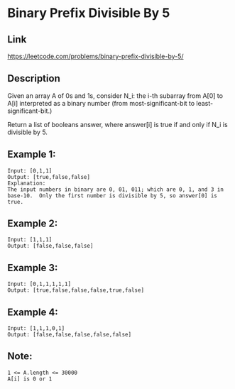 # Binary Prefix Divisible By 5

## Link
https://leetcode.com/problems/binary-prefix-divisible-by-5/

## Description
Given an array A of 0s and 1s, consider N_i: the i-th subarray from A[0] to A[i] interpreted as a binary number (from most-significant-bit to least-significant-bit.) <br>

Return a list of booleans answer, where answer[i] is true if and only if N_i is divisible by 5. <br>

## Example 1:
```
Input: [0,1,1]
Output: [true,false,false]
Explanation: 
The input numbers in binary are 0, 01, 011; which are 0, 1, and 3 in base-10.  Only the first number is divisible by 5, so answer[0] is true.
```
## Example 2:
```
Input: [1,1,1]
Output: [false,false,false]
```
## Example 3:
```
Input: [0,1,1,1,1,1]
Output: [true,false,false,false,true,false]
```
## Example 4:
```
Input: [1,1,1,0,1]
Output: [false,false,false,false,false]
```

## Note:
```
1 <= A.length <= 30000
A[i] is 0 or 1
```
